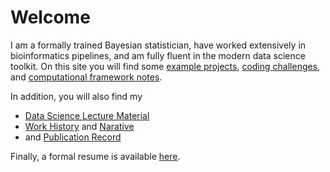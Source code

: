 # Welcome

I am a formally trained Bayesian statistician,
have worked extensively in bioinformatics pipelines,
and am fully fluent in the modern data science toolkit.
On this site you will find some [example projects](https://github.com/pointOfive/Examples/tree/master/Data),
[coding challenges](https://github.com/pointOfive/Examples/tree/master/Code#coding),
and [computational framework notes](https://github.com/pointOfive/Examples/tree/master/Compute#computing).

In addition, you will also find my 
- [Data Science Lecture Material](https://github.com/pointOfive/Examples/tree/master/Lectures#lecture-material)
- [Work History](https://github.com/pointOfive/Examples/tree/master/Experience#experience) and [Narative](https://github.com/pointOfive/Examples/tree/master/Bio#about)
- and [Publication Record](https://github.com/pointOfive/Examples/tree/master/Publications#publications)

Finally, a formal resume is available [here](SchwartzCV.pdf). 





